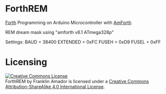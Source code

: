# ForthREM
[Forth](https://en.wikipedia.org/wiki/Forth_(programming_language)) Programming on Arduino Microcontroller with [AmForth](http://amforth.sourceforge.net/)

REM dream mask using "amforth v6.1 ATmega328p"

Settings:
BAUD = 38400
EXTENDED = 0xFC
FUSEH = 0xD9
FUSEL = 0xFF

Licensing
=========
<a rel="license" href="http://creativecommons.org/licenses/by-sa/4.0/"><img alt="Creative Commons License" style="border-width:0" src="https://i.creativecommons.org/l/by-sa/4.0/88x31.png" /></a><br /><span xmlns:dct="http://purl.org/dc/terms/" href="http://purl.org/dc/dcmitype/InteractiveResource" property="dct:title" rel="dct:type">ForthREM</span> by <span xmlns:cc="http://creativecommons.org/ns#" property="cc:attributionName">Franklin Amador</span> is licensed under a <a rel="license" href="http://creativecommons.org/licenses/by-sa/4.0/">Creative Commons Attribution-ShareAlike 4.0 International License</a>.
